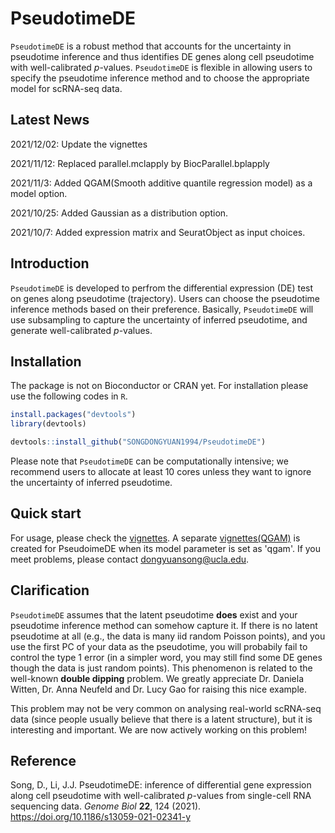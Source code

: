 # PseudotimeDE
`PseudotimeDE` is a robust method that accounts for the uncertainty in pseudotime inference and thus identifies DE genes along cell pseudotime with well-calibrated *p*-values. `PseudotimeDE` is flexible in allowing users to specify the pseudotime inference method and to choose the appropriate model for scRNA-seq data.

Latest News
------------
2021/12/02:
Update the vignettes

2021/11/12:
Replaced parallel.mclapply by BiocParallel.bplapply

2021/11/3:
Added QGAM(Smooth additive quantile regression model) as a model option.

2021/10/25:
Added Gaussian as a distribution option.

2021/10/7:
Added expression matrix and SeuratObject as input choices.

Introduction
------------
`PseudotimeDE` is developed to perfrom the differential expression (DE) test on genes along pseudotime (trajectory). Users can choose the pseudotime inference methods based on their preference. Basically, `PseudotimeDE` will use subsampling to capture the uncertainty of inferred pseudotime, and generate well-calibrated *p*-values.

Installation
------------

The package is not on Bioconductor or CRAN yet. For installation please use the following codes in `R`.

``` r
install.packages("devtools")
library(devtools)

devtools::install_github("SONGDONGYUAN1994/PseudotimeDE")
```
Please note that `PseudotimeDE` can be computationally intensive; we recommend users to allocate at least 10 cores unless they want to ignore the uncertainty of inferred pseudotime.

Quick start
-----------

For usage, please check the [vignettes](https://htmlpreview.github.io/?https://rpubs.com/dongyuansong/842884).
A separate [vignettes(QGAM)](http://rpubs.com/tianyang1998/855799) is created for PseudoimeDE when its model parameter is set as 'qgam'. 
If you meet problems, please contact <dongyuansong@ucla.edu>. 

Clarification
-----------
`PseudotimeDE` assumes that the latent pseudotime **does** exist and your pseudotime inference method can somehow capture it. If there is no latent pseudotime at all (e.g., the data is many iid random Poisson points), and you use the first PC of your data as the pseudotime, you will probabily fail to control the type 1 error (in a simpler word, you may still find some DE genes though the data is just random points). This phenomenon is related to the well-known **double dipping** problem. We greatly appreciate Dr. Daniela Witten, Dr. Anna Neufeld and Dr. Lucy Gao for raising this nice example.

This problem may not be very common on analysing real-world scRNA-seq data (since people usually believe that there is a latent structure), but it is interesting and important. We are now actively working on this problem!

Reference
-----------
Song, D., Li, J.J. PseudotimeDE: inference of differential gene expression along cell pseudotime with well-calibrated *p*-values from single-cell RNA sequencing data. *Genome Biol* **22**, 124 (2021). https://doi.org/10.1186/s13059-021-02341-y
